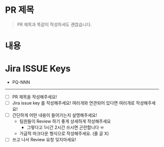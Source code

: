 # PR 제목
> PR 제목과 똑같이 작성하셔도 괜찮습니다.

# 내용


# Jira ISSUE Keys
- PQ-NNN

---
- [ ] PR 제목을 작성해주세요!
- [ ] Jira issue key 를 작성해주세요! 여러개와 연관되어 있다면 여러개로 작성해주세요!
- [ ] 간단하게 어떤 내용이 들어가는지 설명해주세요!
    - 팀원들이 Review 하기 좋게 상세하게 작성해주세요
        - 그렇다고 1시간 2시간 쓰시면 곤란합니다 ㅠ
    - 가급적 마크다운 형식으로 작성해주세요. (줄 글 X)
- [ ] 쓰고 나서 Review 요청 잊지마세요!